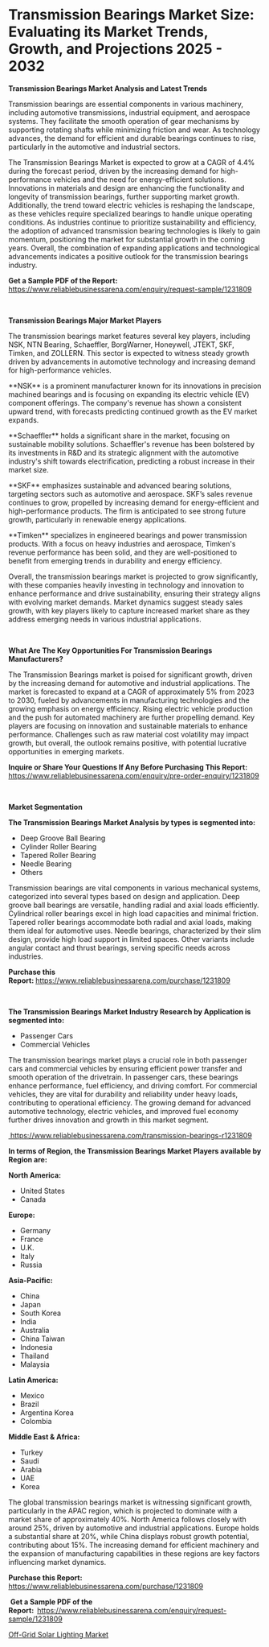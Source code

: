 <p><h1>Transmission Bearings Market Size: Evaluating its Market Trends, Growth, and Projections 2025 - 2032</h1></p><p><strong>Transmission Bearings Market Analysis and Latest Trends</strong></p>
<p><p>Transmission bearings are essential components in various machinery, including automotive transmissions, industrial equipment, and aerospace systems. They facilitate the smooth operation of gear mechanisms by supporting rotating shafts while minimizing friction and wear. As technology advances, the demand for efficient and durable bearings continues to rise, particularly in the automotive and industrial sectors.</p><p>The Transmission Bearings Market is expected to grow at a CAGR of 4.4% during the forecast period, driven by the increasing demand for high-performance vehicles and the need for energy-efficient solutions. Innovations in materials and design are enhancing the functionality and longevity of transmission bearings, further supporting market growth. Additionally, the trend toward electric vehicles is reshaping the landscape, as these vehicles require specialized bearings to handle unique operating conditions. As industries continue to prioritize sustainability and efficiency, the adoption of advanced transmission bearing technologies is likely to gain momentum, positioning the market for substantial growth in the coming years. Overall, the combination of expanding applications and technological advancements indicates a positive outlook for the transmission bearings industry.</p></p>
<p><strong>Get a Sample PDF of the Report:&nbsp;</strong> <a href="https://www.reliablebusinessarena.com/enquiry/request-sample/1231809?utm_campaign=2188&utm_medium=2&utm_source=Github&utm_content=ia&utm_term=09042025&utm_id=transmission-bearings">https://www.reliablebusinessarena.com/enquiry/request-sample/1231809</a></p>
<p>&nbsp;</p>
<p><strong>Transmission Bearings Major Market Players</strong></p>
<p><p>The transmission bearings market features several key players, including NSK, NTN Bearing, Schaeffler, BorgWarner, Honeywell, JTEKT, SKF, Timken, and ZOLLERN. This sector is expected to witness steady growth driven by advancements in automotive technology and increasing demand for high-performance vehicles.</p><p>**NSK** is a prominent manufacturer known for its innovations in precision machined bearings and is focusing on expanding its electric vehicle (EV) component offerings. The company's revenue has shown a consistent upward trend, with forecasts predicting continued growth as the EV market expands.</p><p>**Schaeffler** holds a significant share in the market, focusing on sustainable mobility solutions. Schaeffler's revenue has been bolstered by its investments in R&D and its strategic alignment with the automotive industry's shift towards electrification, predicting a robust increase in their market size.</p><p>**SKF** emphasizes sustainable and advanced bearing solutions, targeting sectors such as automotive and aerospace. SKF’s sales revenue continues to grow, propelled by increasing demand for energy-efficient and high-performance products. The firm is anticipated to see strong future growth, particularly in renewable energy applications.</p><p>**Timken** specializes in engineered bearings and power transmission products. With a focus on heavy industries and aerospace, Timken's revenue performance has been solid, and they are well-positioned to benefit from emerging trends in durability and energy efficiency.</p><p>Overall, the transmission bearings market is projected to grow significantly, with these companies heavily investing in technology and innovation to enhance performance and drive sustainability, ensuring their strategy aligns with evolving market demands. Market dynamics suggest steady sales growth, with key players likely to capture increased market share as they address emerging needs in various industrial applications.</p></p>
<p>&nbsp;</p>
<p><strong>What Are The Key Opportunities For Transmission Bearings Manufacturers?</strong></p>
<p><p>The Transmission Bearings market is poised for significant growth, driven by the increasing demand for automotive and industrial applications. The market is forecasted to expand at a CAGR of approximately 5% from 2023 to 2030, fueled by advancements in manufacturing technologies and the growing emphasis on energy efficiency. Rising electric vehicle production and the push for automated machinery are further propelling demand. Key players are focusing on innovation and sustainable materials to enhance performance. Challenges such as raw material cost volatility may impact growth, but overall, the outlook remains positive, with potential lucrative opportunities in emerging markets.</p></p>
<p><strong>Inquire or Share Your Questions If Any Before Purchasing This Report:</strong> <a href="https://www.reliablebusinessarena.com/enquiry/pre-order-enquiry/1231809?utm_campaign=2188&utm_medium=2&utm_source=Github&utm_content=ia&utm_term=09042025&utm_id=transmission-bearings">https://www.reliablebusinessarena.com/enquiry/pre-order-enquiry/1231809</a></p>
<p>&nbsp;</p>
<p><strong>Market Segmentation</strong></p>
<p><strong>The Transmission Bearings Market Analysis by types is segmented into:</strong></p>
<p><ul><li>Deep Groove Ball Bearing</li><li>Cylinder Roller Bearing</li><li>Tapered Roller Bearing</li><li>Needle Bearing</li><li>Others</li></ul></p>
<p><p>Transmission bearings are vital components in various mechanical systems, categorized into several types based on design and application. Deep groove ball bearings are versatile, handling radial and axial loads efficiently. Cylindrical roller bearings excel in high load capacities and minimal friction. Tapered roller bearings accommodate both radial and axial loads, making them ideal for automotive uses. Needle bearings, characterized by their slim design, provide high load support in limited spaces. Other variants include angular contact and thrust bearings, serving specific needs across industries.</p></p>
<p><strong>Purchase this Report:&nbsp;</strong><a href="https://www.reliablebusinessarena.com/purchase/1231809?utm_campaign=2188&utm_medium=2&utm_source=Github&utm_content=ia&utm_term=09042025&utm_id=transmission-bearings">https://www.reliablebusinessarena.com/purchase/1231809</a></p>
<p>&nbsp;</p>
<p><strong>The Transmission Bearings Market Industry Research by Application is segmented into:</strong></p>
<p><ul><li>Passenger Cars</li><li>Commercial Vehicles</li></ul></p>
<p><p>The transmission bearings market plays a crucial role in both passenger cars and commercial vehicles by ensuring efficient power transfer and smooth operation of the drivetrain. In passenger cars, these bearings enhance performance, fuel efficiency, and driving comfort. For commercial vehicles, they are vital for durability and reliability under heavy loads, contributing to operational efficiency. The growing demand for advanced automotive technology, electric vehicles, and improved fuel economy further drives innovation and growth in this market segment.</p></p>
<p><a href="https://www.reliablebusinessarena.com/transmission-bearings-r1231809?utm_campaign=2188&utm_medium=2&utm_source=Github&utm_content=ia&utm_term=09042025&utm_id=transmission-bearings">&nbsp;https://www.reliablebusinessarena.com/transmission-bearings-r1231809</a></p>
<p><strong>In terms of Region, the Transmission Bearings Market Players available by Region are:</strong></p>
<p>
    <p> <strong> North America: </strong>
        <ul>
            <li>United States</li>
            <li>Canada</li>
        </ul>
        </p> 
    <p> <strong> Europe: </strong>
        <ul>
            <li>Germany</li>
            <li>France</li>
            <li>U.K.</li>
            <li>Italy</li>
            <li>Russia</li>
        </ul>
        </p> 
    <p> <strong> Asia-Pacific: </strong>
        <ul>
            <li>China</li>
            <li>Japan</li>
            <li>South Korea</li>
            <li>India</li>
            <li>Australia</li>
            <li>China Taiwan</li>
            <li>Indonesia</li>
            <li>Thailand</li>
            <li>Malaysia</li>
        </ul>
        </p> 
    <p> <strong> Latin America: </strong>
        <ul>
            <li>Mexico</li>
            <li>Brazil</li>
            <li>Argentina Korea</li>
            <li>Colombia</li>
        </ul>
        </p> 
    <p> <strong> Middle East & Africa: </strong>
        <ul>
            <li>Turkey</li>
            <li>Saudi</li>
            <li>Arabia</li>
            <li>UAE</li>
            <li>Korea</li>
        </ul>
    </p>
    </p>
<p><p>The global transmission bearings market is witnessing significant growth, particularly in the APAC region, which is projected to dominate with a market share of approximately 40%. North America follows closely with around 25%, driven by automotive and industrial applications. Europe holds a substantial share at 20%, while China displays robust growth potential, contributing about 15%. The increasing demand for efficient machinery and the expansion of manufacturing capabilities in these regions are key factors influencing market dynamics.</p></p>
<p><strong>Purchase this Report: </strong><a href="https://www.reliablebusinessarena.com/purchase/1231809?utm_campaign=2188&utm_medium=2&utm_source=Github&utm_content=ia&utm_term=09042025&utm_id=transmission-bearings">https://www.reliablebusinessarena.com/purchase/1231809</a></p>
<p>&nbsp;<strong>Get a Sample PDF of the Report:&nbsp;&nbsp;</strong><a href="https://www.reliablebusinessarena.com/enquiry/request-sample/1231809?utm_campaign=2188&utm_medium=2&utm_source=Github&utm_content=ia&utm_term=09042025&utm_id=transmission-bearings">https://www.reliablebusinessarena.com/enquiry/request-sample/1231809</a></p>
<p><strong></strong></p>
<p><p><a href="https://github.com/globismark/Market-Research-Report-List-6/blob/main/off-grid-solar-lighting-market.md?utm_campaign=2188&utm_medium=2&utm_source=Github&utm_content=ia&utm_term=09042025&utm_id=transmission-bearings">Off-Grid Solar Lighting Market</a></p></p>